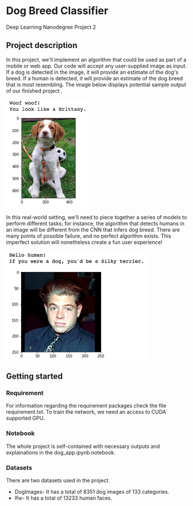 # Dog Breed Classifier
Deep Learning Nanodegree Project 2



## Project description
In this project, we'll  implement an algorithm that could be used as part of a mobile or web app. Our code will accept any user-supplied image as input. If a dog is detected in the image, it will provide an estimate of the dog's breed. If a human is detected, it will provide an estimate of the dog breed that is most resembling. The image below displays potential sample output of our finished project . 

![Sample Dog Output](images/screen_dog.png)

In this real-world setting, we'll need to piece together a series of models to perform different tasks; for instance, the algorithm that detects humans in an image will be different from the CNN that infers dog breed. There are many points of possible failure, and no perfect algorithm exists. This imperfect solution will nonetheless create a fun user experience!

![Sample Human Output](images/screen_human.png)

## Getting started

### Requirement 
For information regarding the requirement packages check the file requirement.txt. To train the network, we need an access to CUDA supported GPU.

### Notebook
The whole project is self-contained with necessary outputs and explainations in the dog_app.ipynb notebook.

### Datasets
There are two datasets used in the project.
* DogImages- It has a total of 8351 dog images of 133 categories.
* lfw- It has a total of 13233 human faces.
